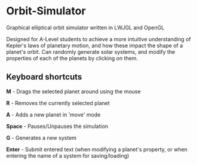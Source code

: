 # Orbit-Simulator
Graphical elliptical orbit simulator written in LWJGL and OpenGL

Designed for A-Level students to achieve a more intuitive understanding of Kepler's laws of planetary motion, and how these impact the shape of a planet's orbit. 
Can randomly generate solar systems, and modify the properties of each of the planets by clicking on them. 

## Keyboard shortcuts

**M** - Drags the selected planet around using the mouse

**R** - Removes the currently selected planet

**A** - Adds a new planet in 'move' mode

**Space** - Pauses/Unpauses the simulation

**G** - Generates a new system

**Enter** - Submit entered text (when modifying a planet's property, or when entering the name of a system for saving/loading)

